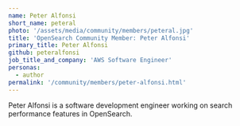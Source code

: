 ```yaml
---
name: Peter Alfonsi
short_name: peteral
photo: '/assets/media/community/members/peteral.jpg'
title: 'OpenSearch Community Member: Peter Alfonsi'
primary_title: Peter Alfonsi
github: peteralfonsi
job_title_and_company: 'AWS Software Engineer'
personas:
  - author
permalink: '/community/members/peter-alfonsi.html'
---
```


Peter Alfonsi is a software development engineer working on search performance features in OpenSearch.
